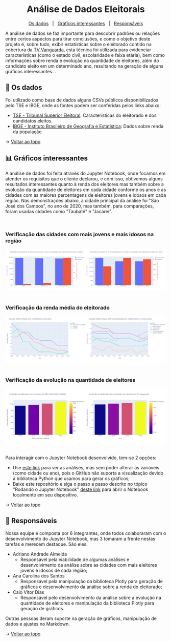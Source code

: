 <br id="topo">

<h1 align="center"> Análise de Dados Eleitorais </h1>

<p align="center"> 
    <a href="#dados">Os dados</a> &nbsp | &nbsp 
    <a href="#analise">Gráficos interessantes</a> &nbsp | &nbsp
    <a href="#equipe">Responsáveis</a>
</p>
   
A análise de dados se faz importante para descobrir padrões ou relações entre certos aspectos para tirar conclusões, e como o objetivo deste projeto é, sobre tudo, exibir estatísticas sobre o eleitorado contido na cobertura da [TV Vanguarda](http://vanguarda.tv/), esta técnica foi utilizada para evidenciar características (como o estado civil, escolaridade e faixa etária), bem como informações sobre renda e evolução na quantidade de eleitores, além do candidato eleito em um determinado ano, resultando na geração de alguns gráficos interessantes...

<span id="dados">

## :open_file_folder: Os dados

Foi utilizado como base de dados alguns CSVs públicos disponibilizados pelo TSE e IBGE, onde as fontes podem ser conferidas pelos links abaixo:

- [TSE - Tribunal Superior Eleitoral](https://www.tse.jus.br/eleicoes/estatisticas/repositorio-de-dados-eleitorais-1/repositorio-de-dados-eleitorais): Características do eleitorado e dos candidatos eleitos.
- [IBGE - Instituto Brasileiro de Geografia e Estatística](https://cidades.ibge.gov.br/brasil/sp/sao-jose-dos-campos/pesquisa/19/29765?localidade1=355410&localidade2=355030): Dados sobre renda da população

→ [Voltar ao topo](#topo)

<span id="analise">

## :bar_chart: Gráficos interessantes

A análise de dados foi feita através do Jupyter Notebook, onde focamos em atender os requisitos que o cliente declarou, e com isso, obtivemos alguns resultados interessantes quanto à renda dos eleitores mas também sobre a evolução da quantidade de eleitores em cada cidade conforme os anos e as cidades com as maiores percentagens de eleitores jovens e idosos em cada região. Nas demonstrações abaixo, a cidade principal da análise foi "São José dos Campos", no ano de 2020, mas também, para comparações, foram usadas cidades como "Taubaté" e "Jacareí".

<br>

### Verificação das cidades com mais jovens e mais idosos na região

<div align="center">
  <img src="./img/idoso-jovem.jpg" alt="Cidades 'mais velhas' e 'mais novas'">
</div>

<br>

### Verificação da renda média do eleitorado

<div align="center">
  <img src="./img/renda.jpg" alt="Gráfico de renda média">
</div>

<br>

### Verificação da evolução na quantidade de eleitores

<div align="center">
  <img src="./img/evolucao.jpg" alt="Evolução de eleitores">
</div>

<br>

Para interagir com o Jupyter Notebook desenvolvido, tem-se 2 opções:

- Use [este link](https://nbviewer.jupyter.org/github/Equipe-01-DSM-2021/projeto-integrador-2021-1/blob/a44edcce3a86c0f1c070d5b6c52d683010af94cd/jupyter-notebooks/AnaliseDadosEleitorais.ipynb) para ver as análises, mas sem poder alterar as variáveis (como cidade ou ano), pois o GitHub não suporta a visualização devido à biblioteca Python que usamos para gerar os gráficos;
- Baixe este repositório e siga o passo a passo descrito no tópico "Rodando o Jupyter Notebook" [deste link](https://github.com/Equipe-01-DSM-2021/projeto-integrador-2021-1/blob/trunk/planejamento/sprint-2/README.md#analise) para abrir o Notebook localmente em seu dispositivo.

→ [Voltar ao topo](#topo)

<span id="equipe">
	
## :busts_in_silhouette: Responsáveis
Nossa equipe é composta por 6 integrantes, onde todos colaboraram com o desenvolvimento do Jupyter Notebook, mas 3 tomaram a frente nestas tarefas e merecem destaque. São eles:

- Adriano Andrade Almeida
  - Responsável pela viabilidade de algumas análises e desenvolvimento da análise sobre as cidades com mais eleitores jovens e idosos de cada região;
- Ana Carolina dos Santos
  - Responsável pela manipulação da biblioteca Plotly para geração de gráficos e desenvolvimento da análise sobre a renda do eleitorado;
- Caio Vitor Dias
  - Responsável pelo desenvolvimento da análise sobre a evolução na quantidade de eleitores e manipulação da biblioteca Plotly para geração de gráficos.

Outras pessoas deram suporte na geração de gráficos, manipulação de dados e ajustes no Markdown.

→ [Voltar ao topo](#topo)
